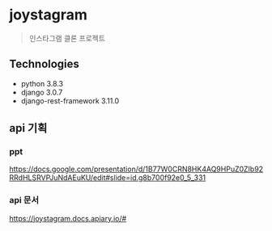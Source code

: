 # joystagram
> 인스타그램 클론 프로젝트

## Technologies
- python 3.8.3
- django 3.0.7
- django-rest-framework 3.11.0

## api 기획
### ppt
https://docs.google.com/presentation/d/1B77W0CRN8HK4AQ9HPuZ0ZIb92RRdHLSRVPJuNdAEuKU/edit#slide=id.g8b700f92e0_5_331
### api 문서
https://joystagram.docs.apiary.io/#
